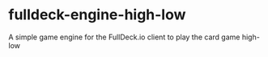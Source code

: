 # fulldeck-engine-high-low
A simple game engine for the FullDeck.io client to play the card game high-low
